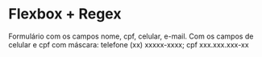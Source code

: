 # Flexbox + Regex

Formulário com os campos nome, cpf, celular, e-mail. Com os campos de celular e cpf com máscara: telefone (xx) xxxxx-xxxx; cpf xxx.xxx.xxx-xx
